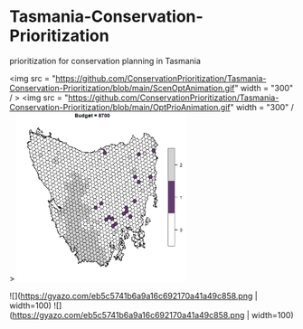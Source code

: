 # Tasmania-Conservation-Prioritization
prioritization for conservation planning in Tasmania

<img src = "https://github.com/ConservationPrioritization/Tasmania-Conservation-Prioritization/blob/main/ScenOptAnimation.gif"  width = "300" / > <img src = "https://github.com/ConservationPrioritization/Tasmania-Conservation-Prioritization/blob/main/OptPrioAnimation.gif" width = "300" / >
 <img src = "https://github.com/ConservationPrioritization/Tasmania-Conservation-Prioritization/blob/main/HeuPrioAnimation.gif" width = "300" />

![](https://gyazo.com/eb5c5741b6a9a16c692170a41a49c858.png | width=100) ![](https://gyazo.com/eb5c5741b6a9a16c692170a41a49c858.png | width=100)
